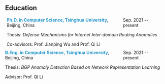 ## Education

<div style="margin-bottom: 10px; margin-left: 5px">
  <div style="margin: 0; display: flex; justify-content: space-between; align-items: center;">
      <span><font color="2496CB"><b>Ph.D. in Computer Science, Tsinghua University</b></font>, Beijing, China</span>
      <span>Sep. 2021 -- present</span>
  </div>
  <p style="margin-bottom: 0;">Thesis: <i>Defense Mechanisms for Internet Inter-domain Routing Anomalies</i></p>
  <p style="margin-bottom: 0;">Co-advisors: Prof. Jianping Wu and Prof. Qi Li</p>
</div>

<div style="margin-bottom: 10px;">
  <div style="margin: 0; display: flex; justify-content: space-between; align-items: center;">
      <span><font color="2496CB"><b>B.Eng. in Computer Science, Tsinghua University</b></font>, Beijing, China</span>
      <span>Sep. 2021 -- present</span>
  </div>
  <p>Thesis: <i>BGP Anomaly Detection Based on Network Representation Learning</i></p>
  <p>Advisor: Prof. Qi Li</p>
</div>
